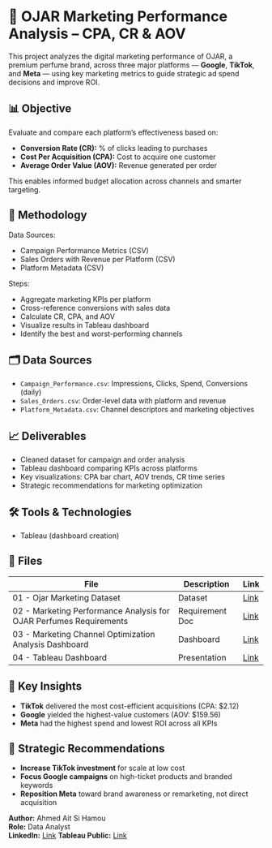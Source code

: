 # 🧴 OJAR Marketing Performance Analysis – CPA, CR & AOV 

This project analyzes the digital marketing performance of OJAR, a premium perfume brand, across three major platforms — **Google**, **TikTok**, and **Meta** — using key marketing metrics to guide strategic ad spend decisions and improve ROI.

## 📊 Objective  
Evaluate and compare each platform’s effectiveness based on:
- **Conversion Rate (CR):** % of clicks leading to purchases
- **Cost Per Acquisition (CPA):** Cost to acquire one customer
- **Average Order Value (AOV):** Revenue generated per order

This enables informed budget allocation across channels and smarter targeting.

## 🧠 Methodology  
Data Sources:
- Campaign Performance Metrics (CSV)
- Sales Orders with Revenue per Platform (CSV)
- Platform Metadata (CSV)

Steps:
- Aggregate marketing KPIs per platform
- Cross-reference conversions with sales data
- Calculate CR, CPA, and AOV
- Visualize results in Tableau dashboard
- Identify the best and worst-performing channels

## 🗂️ Data Sources  
- `Campaign_Performance.csv`: Impressions, Clicks, Spend, Conversions (daily)  
- `Sales_Orders.csv`: Order-level data with platform and revenue  
- `Platform_Metadata.csv`: Channel descriptors and marketing objectives  

## 📈 Deliverables  
- Cleaned dataset for campaign and order analysis  
- Tableau dashboard comparing KPIs across platforms  
- Key visualizations: CPA bar chart, AOV trends, CR time series  
- Strategic recommendations for marketing optimization  

## 🛠️ Tools & Technologies  
- Tableau (dashboard creation)

## 📁 Files  
| File | Description | Link |
|---|-------------|------|
| 01 - Ojar Marketing Dataset	 | Dataset	 | [Link](https://drive.google.com/drive/folders/1npJezwEJ0Qj6AtK539fE3t4c_kSLEszg?usp=sharing) |
| 02 - Marketing Performance Analysis for OJAR Perfumes Requirements | Requirement Doc	 | [Link](https://docs.google.com/document/d/1MitDQxcL-HUfEml_R7ENEAgSXxQvOvI3/edit?usp=sharing&ouid=109021823672467213520&rtpof=true&sd=true) |
| 03 - Marketing Channel Optimization Analysis Dashboard | Dashboard |[Link](https://public.tableau.com/app/profile/ahmed.aitsihamou/viz/03-OjarDashboard/Dashboard1) |
| 04 - Tableau Dashboard | Presentation | [Link](https://docs.google.com/presentation/d/1Qnm3IA0Oh5R8uf5Y99yXYLWThWcV0HCEYLLuYtivPLw/edit?usp=sharing) |

## 📌 Key Insights  
- **TikTok** delivered the most cost-efficient acquisitions (CPA: $2.12)  
- **Google** yielded the highest-value customers (AOV: $159.56)  
- **Meta** had the highest spend and lowest ROI across all KPIs  

## 📢 Strategic Recommendations  
- **Increase TikTok investment** for scale at low cost  
- **Focus Google campaigns** on high-ticket products and branded keywords  
- **Reposition Meta** toward brand awareness or remarketing, not direct acquisition  

**Author:** Ahmed Ait Si Hamou  
**Role:** Data Analyst  
**LinkedIn:** [Link](https://www.linkedin.com/in/ahmedaitsihamou/)
**Tableau Public:** [Link](https://public.tableau.com/app/profile/ahmed.aitsihamou/vizzes)
 
